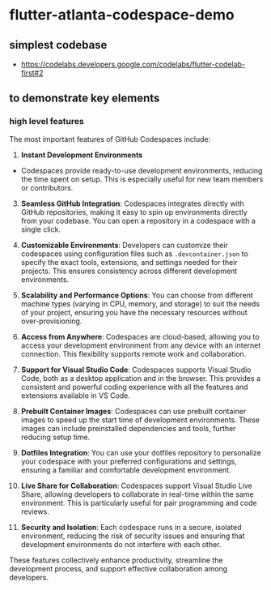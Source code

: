 # flutter-atlanta-codespace-demo

## simplest codebase

* https://codelabs.developers.google.com/codelabs/flutter-codelab-first#2

## to demonstrate key elements

### high level features

The most important features of GitHub Codespaces include:

1. **Instant Development Environments**
  - Codespaces provide ready-to-use development environments, reducing the time spent on setup. This is especially useful for new team members or contributors.

3. **Seamless GitHub Integration**: Codespaces integrates directly with GitHub repositories, making it easy to spin up environments directly from your codebase. You can open a repository in a codespace with a single click.

4. **Customizable Environments**: Developers can customize their codespaces using configuration files such as `.devcontainer.json` to specify the exact tools, extensions, and settings needed for their projects. This ensures consistency across different development environments.

5. **Scalability and Performance Options**: You can choose from different machine types (varying in CPU, memory, and storage) to suit the needs of your project, ensuring you have the necessary resources without over-provisioning.

6. **Access from Anywhere**: Codespaces are cloud-based, allowing you to access your development environment from any device with an internet connection. This flexibility supports remote work and collaboration.

7. **Support for Visual Studio Code**: Codespaces supports Visual Studio Code, both as a desktop application and in the browser. This provides a consistent and powerful coding experience with all the features and extensions available in VS Code.

8. **Prebuilt Container Images**: Codespaces can use prebuilt container images to speed up the start time of development environments. These images can include preinstalled dependencies and tools, further reducing setup time.

9. **Dotfiles Integration**: You can use your dotfiles repository to personalize your codespace with your preferred configurations and settings, ensuring a familiar and comfortable development environment.

10. **Live Share for Collaboration**: Codespaces support Visual Studio Live Share, allowing developers to collaborate in real-time within the same environment. This is particularly useful for pair programming and code reviews.

11. **Security and Isolation**: Each codespace runs in a secure, isolated environment, reducing the risk of security issues and ensuring that development environments do not interfere with each other.

These features collectively enhance productivity, streamline the development process, and support effective collaboration among developers.
